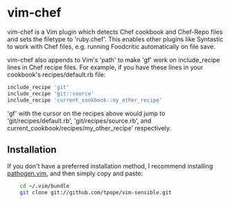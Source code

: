 # vim-chef

vim-chef is a Vim plugin which detects Chef cookbook and Chef-Repo files and
sets the filetype to 'ruby.chef'. This enables other plugins like Syntastic to
work with Chef files, e.g. running Foodcritic automatically on file save.

vim-chef also appends to Vim's 'path' to make 'gf' work on include_recipe
lines in Chef recipe files. For example, if you have these lines in your
cookbook's recipes/default.rb file:

```ruby
include_recipe 'git'
include_recipe 'git::source'
include_recipe 'current_cookbook::my_other_recipe'
```

'gf' with the cursor on the recipes above would jump to
'git/recipes/default.rb', 'git/recipes/source.rb', and
current_cookbook/recipes/my_other_recipe' respectively.


## Installation

If you don't have a preferred installation method, I recommend
installing [pathogen.vim](https://github.com/tpope/vim-pathogen), and
then simply copy and paste:

```bash
    cd ~/.vim/bundle
    git clone git://github.com/tpope/vim-sensible.git
```
